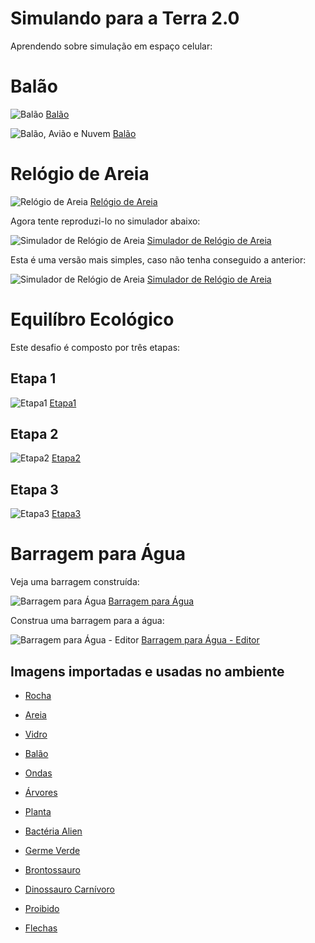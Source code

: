 # Simulando para a Terra 2.0

Aprendendo sobre simulação em espaço celular:

# Balão

![Balão](images/balloon.png)
[Balão](harena/scripts/playground/editor.html?source=cell/movement-fly-balloon)

![Balão, Avião e Nuvem](images/balloon-cloud-plane.png)
[Balão](harena/scripts/playground/editor.html?source=cell/movement-fly-balloon-cloud-plane)

# Relógio de Areia

![Relógio de Areia](images/sand-clock.png)
[Relógio de Areia](../energy/harena/dccs/playground/presenter.html?source=energy/sand-clock)

Agora tente reproduzi-lo no simulador abaixo:

![Simulador de Relógio de Areia](images/sand-clock-blocks.png)
[Simulador de Relógio de Areia](harena/scripts/playground/presenter.html?source=energy/sand-clock)

Esta é uma versão mais simples, caso não tenha conseguido a anterior:

![Simulador de Relógio de Areia](images/sand-clock-editor.png)
[Simulador de Relógio de Areia](harena/dccs/playground/presenter.html?source=energy/sand-clock-editor)

# Equilíbro Ecológico

Este desafio é composto por três etapas:

## Etapa 1

![Etapa1](images/ecology1.png)
[Etapa1](harena/dccs/playground/presenter.html?source=energy/ecology1)

## Etapa 2

![Etapa2](images/ecology2.png)
[Etapa2](harena/dccs/playground/presenter.html?source=energy/ecology2)

## Etapa 3

![Etapa3](images/ecology3.png)
[Etapa3](harena/dccs/playground/presenter.html?source=energy/ecology3)

# Barragem para Água

Veja uma barragem construída:

![Barragem para Água](images/flow-water.png)
[Barragem para Água](harena/dccs/playground/presenter.html?source=energy/flow-water)

Construa uma barragem para a água:

![Barragem para Água - Editor](images/flow-water-editor.png)
[Barragem para Água - Editor](harena/dccs/playground/presenter.html?source=energy/flow-water-editor)


## Imagens importadas e usadas no ambiente

* [Rocha](https://pixabay.com/vectors/rocks-stones-mining-soil-pebbles-155635/)
* [Areia](https://pixabay.com/vectors/template-pattern-seamless-blue-1099298/)
* [Vidro](https://pixabay.com/vectors/ball-balls-glass-glow-glowing-1293319/)
* [Balão](https://pixabay.com/vectors/balloon-blue-shiny-helium-happy-25734/)

* [Ondas](https://pixabay.com/vectors/blue-water-pattern-sea-tide-waves-309761/)

* [Árvores](https://pixabay.com/vectors/tree-environment-ecology-nature-146748/)
* [Planta](https://pixabay.com/vectors/sapling-plant-growing-seedling-154734/)

* [Bactéria Alien](https://pixabay.com/vectors/virus-alien-health-bug-medical-312665/)
* [Germe Verde](https://pixabay.com/vectors/germ-virus-bacteria-infection-308922/)

* [Brontossauro](https://pixabay.com/vectors/brontosaurus-dinosaurs-extinct-37797/)
* [Dinossauro Carnívoro](https://pixabay.com/vectors/cartoon-comic-dino-dinosaur-green-1299393/)

* [Proibido](https://pixabay.com/vectors/no-symbol-prohibition-sign-39767/)
* [Flechas](https://pixabay.com/vectors/arrow-direction-turn-set-left-36877/)